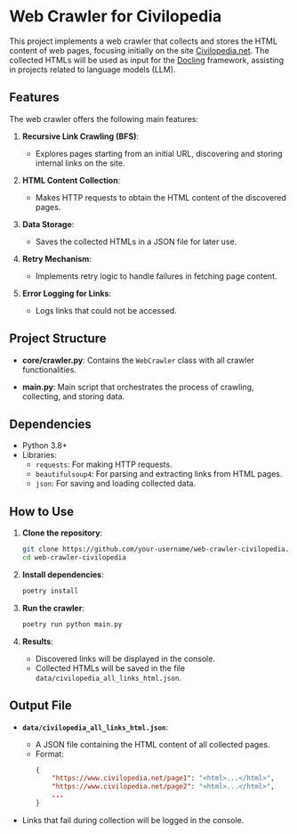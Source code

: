 # Web Crawler for Civilopedia

This project implements a web crawler that collects and stores the HTML content
of web pages, focusing initially on the site [Civilopedia.net](https://www.civilopedia.net).
The collected HTMLs will be used as input for the [Docling](https://github.com/DS4SD/docling) framework, assisting in projects related to language models (LLM).

## Features

The web crawler offers the following main features:

1. **Recursive Link Crawling (BFS)**:
   - Explores pages starting from an initial URL, discovering and storing internal links on the site.

2. **HTML Content Collection**:
   - Makes HTTP requests to obtain the HTML content of the discovered pages.

3. **Data Storage**:
   - Saves the collected HTMLs in a JSON file for later use.

4. **Retry Mechanism**:
   - Implements retry logic to handle failures in fetching page content.

5. **Error Logging for Links**:
   - Logs links that could not be accessed.

## Project Structure

- **core/crawler.py**:
  Contains the `WebCrawler` class with all crawler functionalities.

- **main.py**:
  Main script that orchestrates the process of crawling, collecting, and storing data.

## Dependencies

- Python 3.8+
- Libraries:
  - `requests`: For making HTTP requests.
  - `beautifulsoup4`: For parsing and extracting links from HTML pages.
  - `json`: For saving and loading collected data.

## How to Use

1. **Clone the repository**:
   ```bash
   git clone https://github.com/your-username/web-crawler-civilopedia.git
   cd web-crawler-civilopedia
   ```

2. **Install dependencies**:
   ```bash
   poetry install
   ```

3. **Run the crawler**:
   ```bash
   poetry run python main.py
   ```

4. **Results**:
   - Discovered links will be displayed in the console.
   - Collected HTMLs will be saved in the file `data/civilopedia_all_links_html.json`.

## Output File

- **`data/civilopedia_all_links_html.json`**:
  - A JSON file containing the HTML content of all collected pages.
  - Format:
    ```json
    {
        "https://www.civilopedia.net/page1": "<html>...</html>",
        "https://www.civilopedia.net/page2": "<html>...</html>",
        ...
    }
    ```

- Links that fail during collection will be logged in the console.
